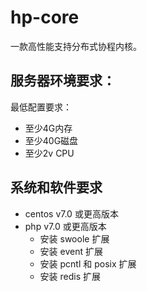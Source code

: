 # hp-core
一款高性能支持分布式协程内核。

## 服务器环境要求：

最低配置要求：
- 至少4G内存
- 至少40G磁盘
- 至少2v CPU

## 系统和软件要求

- centos v7.0 或更高版本
- php v7.0 或更高版本
    - 安装 swoole 扩展
    - 安装 event 扩展
    - 安装 pcntl 和 posix 扩展
    - 安装 redis 扩展

